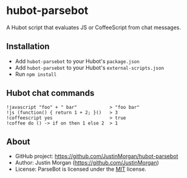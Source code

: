 # hubot-parsebot

A Hubot script that evaluates JS or CoffeeScript from chat messages.

## Installation

- Add `hubot-parsebot` to your Hubot's `package.json`
- Add `hubot-parsebot` to your Hubot's `external-scripts.json`
- Run `npm install`


## Hubot chat commands

```
!javascript "foo" + " bar"            > "foo bar"
!js (function() { return 1 + 2; }()   > 3
!coffeescript yes                     > true
!coffee do () -> if on then 1 else 2  > 1 
```


## About

- GitHub project: https://github.com/JustinMorgan/hubot-parsebot
- Author: Justin Morgan (https://github.com/JustinMorgan)
- License: ParseBot is licensed under the [MIT][mit] license.

[mit]: http://opensource.org/licenses/mit-license.php